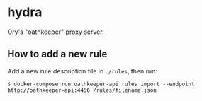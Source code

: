 # hydra

Ory's "oathkeeper" proxy server.

## How to add a new rule

Add a new rule description file in `./rules`, then run:

```
$ docker-compose run oathkeeper-api rules import --endpoint http://oathkeeper-api:4456 /rules/filename.json
```
